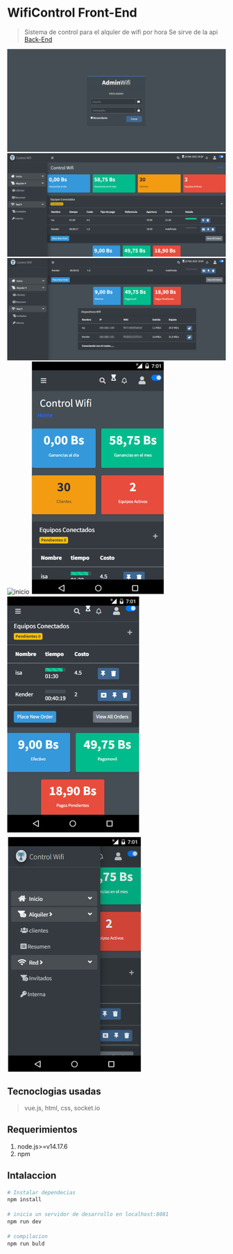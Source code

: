 # WifiControl Front-End

> Sistema de control para el alquler de wifi por hora 
> Se sirve de la api [Back-End](https://github.com/ever23/wificontrol-BackEnd)

![login](./screenshot/login.png)
![inicio](./screenshot/inicio.jpg)
![inicio](./screenshot/inicio2.jpg)
![inicio](./screenshot/alquiler1.jpg)
![inicio](./screenshot/movil1.jpg)
![inicio](./screenshot/movil2.jpg)
![inicio](./screenshot/movil3.jpg)
## Tecnoclogias usadas

> vue.js, html, css, socket.io

## Requerimientos 

1. node.js>=v14.17.6
2. npm

## Intalaccion

``` bash
# Instalar dependecias 
npm install

# inicia un servidor de desarrollo en localhost:8081
npm run dev

# compilacion 
npm run buld

